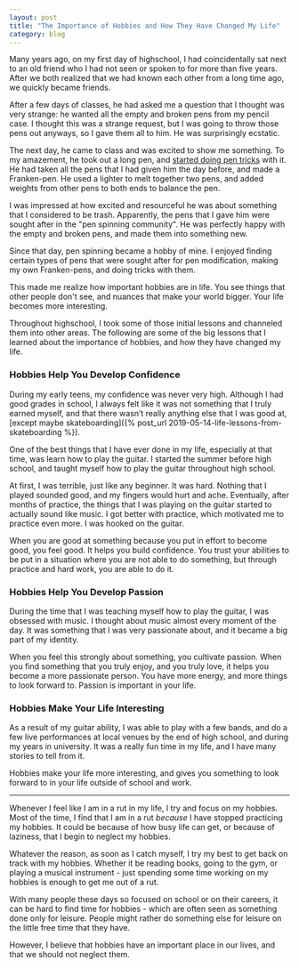 ```yaml
---
layout: post
title: "The Importance of Hobbies and How They Have Changed My Life"
category: blog
---
```


Many years ago, on my first day of highschool, I had coincidentally sat next to an old friend who I had not seen or spoken to for more than five years. After we both realized that we had known each other from a long time ago, we quickly became friends.

After a few days of classes, he had asked me a question that I thought was very strange: he wanted all the empty and broken pens from my pencil case. I thought this was a strange request, but I was going to throw those pens out anyways, so I gave them all to him. He was surprisingly ecstatic.

The next day, he came to class and was excited to show me something. To my amazement, he took out a long pen, and [started doing pen tricks](https://www.youtube.com/watch?v=1q7s4E94-No) with it. He had taken all the pens that I had given him the day before, and made a Franken-pen. He used a lighter to melt together two pens, and added weights from other pens to both ends to balance the pen.

I was impressed at how excited and resourceful he was about something that I considered to be trash. Apparently, the pens that I gave him were sought after in the "pen spinning community". He was perfectly happy with the empty and broken pens, and made them into something new.

Since that day, pen spinning became a hobby of mine. I enjoyed finding certain types of pens that were sought after for pen modification, making my own Franken-pens, and doing tricks with them.

This made me realize how important hobbies are in life. You see things that other people don't see, and nuances that make your world bigger. Your life becomes more interesting.

Throughout highschool, I took some of those initial lessons and channeled them into other areas. The following are some of the big lessons that I learned about the importance of hobbies, and how they have changed my life.

### Hobbies Help You Develop Confidence

During my early teens, my confidence was never very high. Although I had good grades in school, I always felt like it was not something that I truly earned myself, and that there wasn’t really anything else that I was good at, [except maybe skateboarding]({% post_url 2019-05-14-life-lessons-from-skateboarding %}).

One of the best things that I have ever done in my life, especially at that time, was learn how to play the guitar. I started the summer before high school, and taught myself how to play the guitar throughout high school.

At first, I was terrible, just like any beginner. It was hard. Nothing that I played sounded good, and my fingers would hurt and ache. Eventually, after months of practice, the things that I was playing on the guitar started to actually sound like music. I got better with practice, which motivated me to practice even more. I was hooked on the guitar.

When you are good at something because you put in effort to become good, you feel good. It helps you build confidence. You trust your abilities to be put in a situation where you are not able to do something, but through practice and hard work, you are able to do it.

### Hobbies Help You Develop Passion

During the time that I was teaching myself how to play the guitar, I was obsessed with music. I thought about music almost every moment of the day. It was something that I was very passionate about, and it became a big part of my identity.

When you feel this strongly about something, you cultivate passion. When you find something that you truly enjoy, and you truly love, it helps you become a more passionate person. You have more energy, and more things to look forward to. Passion is important in your life.

### Hobbies Make Your Life Interesting

As a result of my guitar ability, I was able to play with a few bands, and do a few live performances at local venues by the end of high school, and during my years in university. It was a really fun time in my life, and I have many stories to tell from it.

Hobbies make your life more interesting, and gives you something to look forward to in your life outside of school and work.

---

Whenever I feel like I am in a rut in my life, I try and focus on my hobbies. Most of the time, I find that I am in a rut *because* I have stopped practicing my hobbies. It could be because of how busy life can get, or because of laziness, that I begin to neglect my hobbies.

Whatever the reason, as soon as I catch myself, I try my best to get back on track with my hobbies. Whether it be reading books, going to the gym, or playing a musical instrument - just spending some time working on my hobbies is enough to get me out of a rut.

With many people these days so focused on school or on their careers, it can be hard to find time for hobbies - which are often seen as something done only for leisure. People might rather do something else for leisure on the little free time that they have.

However, I believe that hobbies have an important place in our lives, and that we should not neglect them.
